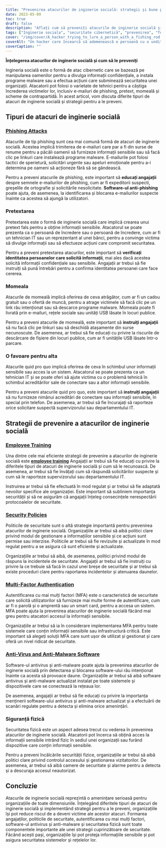 ```yaml
---
title: "Prevenirea atacurilor de inginerie socială: strategii și bune practici"
date: 2023-05-09
toc: true
draft: false
description: "Aflați cum să preveniți atacurile de inginerie socială și să protejați informațiile sensibile ale organizației dvs. prin instruirea angajaților, politici de securitate și multe altele."
tags: ["Inginerie sociala", "securitate cibernetică", "prevenirea", "formarea angajatilor", "politici de securitate", "autentificare multifactor", "anti-virus", "siguranță fizică", "reglementările guvernamentale", "FISMA", "HIPAA", "protejarea datelor", "amenințări cibernetice", "securitatea retelei", "securitatea informatiei", "informatii sensibile", "criminalitatea cibernetică", "conformitate", "strategie de securitate cibernetică", "securitatea datelor"]
cover: "/img/cover/A_hacker_trying_to_lure_a_person_with_a_fishing_rod.png"
coverAlt: "Un hacker care încearcă să ademenească o persoană cu o undiță, în timp ce un scut și un lacăt simbolizează securitatea cibernetică."
coverCaption: ""
---
```


**Înțelegerea atacurilor de inginerie socială și cum să le preveniți**

Ingineria socială este o formă de atac cibernetic care se bazează pe manipularea oamenilor pentru a divulga informații confidențiale, a instala programe malware sau a efectua acțiuni care subminează securitatea unei organizații. Atacatorii pot folosi o varietate de tehnici pentru a câștiga încrederea victimelor lor, inclusiv e-mailuri de phishing, pretext, momeală și scheme de contrapartidă. În acest articol, vom discuta diferite tipuri de atacuri de inginerie socială și strategii pentru a le preveni.

## Tipuri de atacuri de inginerie socială

### [Phishing Attacks](https://simeononsecurity.ch/articles/how-to-identify-phishing/)

Atacurile de tip phishing sunt cea mai comună formă de atacuri de inginerie socială. Acestea implică trimiterea de e-mailuri care par a fi din surse de renume pentru a păcăli oamenii să furnizeze informații sensibile sau să facă clic pe linkuri care instalează programe malware. E-mailurile pot folosi tactici de sperietură, solicitări urgente sau apeluri emoționale pentru a-i determina pe oameni să acționeze fără să se gândească.

Pentru a preveni atacurile de phishing, este important să **educați angajații** despre semnele e-mailurilor de phishing, cum ar fi expeditorii suspecti, greșelile de ortografie și solicitările nesolicitate. **Software-ul anti-phishing** poate ajuta, de asemenea, la identificarea și blocarea e-mailurilor suspecte înainte ca acestea să ajungă la utilizatori.

### Pretextarea

Pretextarea este o formă de inginerie socială care implică crearea unui pretext fals pentru a obține informații sensibile. Atacatorul se poate prezenta ca o persoană de încredere sau o persoană de încredere, cum ar fi un tehnician IT sau un reprezentant al unei bănci, pentru a convinge victima să divulge informații sau să efectueze acțiuni care compromit securitatea.

Pentru a preveni pretextarea atacurilor, este important să **verificați identitatea persoanelor care solicită informații**, mai ales dacă acestea solicită informații confidențiale sau sensibile. Angajații ar trebui să fie instruiți să pună întrebări pentru a confirma identitatea persoanei care face cererea.

### Momeala

Atacurile de momeală implică oferirea de ceva atrăgător, cum ar fi un cadou gratuit sau o ofertă de muncă, pentru a atrage victimele să facă clic pe un link rău intenționat sau să descarce programe malware. Momeala poate fi livrată prin e-mailuri, rețele sociale sau unități USB lăsate în locuri publice.

Pentru a preveni atacurile de momeală, este important să **instruiți angajații** să nu facă clic pe linkuri sau să deschidă atașamente din surse necunoscute. De asemenea, ar trebui să fie educați cu privire la riscurile de descărcare de fișiere din locuri publice, cum ar fi unitățile USB lăsate într-o parcare.

### O favoare pentru alta

Atacurile quid pro quo implică oferirea de ceva în schimbul unor informații sensibile sau acces la un sistem. Atacatorul se poate prezenta ca un tehnician IT și se poate oferi să ajute victima cu o problemă tehnică în schimbul acreditărilor sale de conectare sau a altor informații sensibile.

Pentru a preveni atacurile quid pro quo, este important să **instruiți angajații** să nu furnizeze nimănui acreditări de conectare sau informații sensibile, în special prin telefon. De asemenea, ar trebui să fie încurajați să raporteze orice solicitare suspectă supervizorului sau departamentului IT.

## Strategii de prevenire a atacurilor de inginerie socială

### [Employee Training](https://simeononsecurity.ch/articles/how-to-build-and-manage-an-effective-cybersecurity-awareness-training-program/)

Una dintre cele mai eficiente strategii de prevenire a atacurilor de inginerie socială este [**employee training**](https://simeononsecurity.ch/articles/how-to-build-and-manage-an-effective-cybersecurity-awareness-training-program/) Angajații ar trebui să fie educați cu privire la diferitele tipuri de atacuri de inginerie socială și cum să le recunoască. De asemenea, ar trebui să fie învățați cum să răspundă solicitărilor suspecte și cum să le raporteze supervizorului sau departamentului IT.

Instruirea ar trebui să fie efectuată în mod regulat și ar trebui să fie adaptată nevoilor specifice ale organizației. Este important să subliniem importanța securității și să ne asigurăm că angajații înțeleg consecințele nerespectării protocoalelor de securitate.

### [Security Policies](https://simeononsecurity.ch/articles/how-to-secure-your-organization-against-insider-threats/)

Politicile de securitate sunt o altă strategie importantă pentru prevenirea atacurilor de inginerie socială. Organizațiile ar trebui să aibă politici clare privind modul de gestionare a informațiilor sensibile și ce acțiuni sunt permise sau interzise. Politicile ar trebui să fie revizuite și actualizate în mod regulat pentru a se asigura că sunt eficiente și actualizate.

Organizațiile ar trebui să aibă, de asemenea, politici privind modul de răspuns la incidentele de securitate. Angajații ar trebui să fie instruiți cu privire la ce trebuie să facă în cazul unei breșe de securitate și ar trebui să existe proceduri clare pentru raportarea incidentelor și atenuarea daunelor.

### [Multi-Factor Authentication](https://simeononsecurity.ch/articles/the-pros-and-cons-of-multi-factor-autentication/)

Autentificarea cu mai mulți factori (MFA) este o caracteristică de securitate care solicită utilizatorilor să furnizeze mai multe forme de autentificare, cum ar fi o parolă și o amprentă sau un smart card, pentru a accesa un sistem. MFA poate ajuta la prevenirea atacurilor de inginerie socială făcând mai greu pentru atacatori accesul la informații sensibile.

Organizațiile ar trebui să ia în considerare implementarea MFA pentru toate sistemele care conțin informații sensibile sau infrastructură critică. Este important să alegeți soluții MFA care sunt ușor de utilizat și gestionat și care oferă un nivel ridicat de securitate.

### [Anti-Virus and Anti-Malware Software](https://simeononsecurity.ch/recommendations/anti-virus)

Software-ul antivirus și anti-malware poate ajuta la prevenirea atacurilor de inginerie socială prin detectarea și blocarea software-ului rău intenționat înainte ca acesta să provoace daune. Organizațiile ar trebui să aibă software antivirus și anti-malware actualizat instalat pe toate sistemele și dispozitivele care se conectează la rețeaua lor.

De asemenea, angajații ar trebui să fie educați cu privire la importanța menținerii software-ului antivirus și anti-malware actualizat și a efectuării de scanări regulate pentru a detecta și elimina orice amenințări.

### Siguranță fizică

Securitatea fizică este un aspect adesea trecut cu vederea în prevenirea atacurilor de inginerie socială. Atacatorii pot încerca să obțină acces la informații sensibile intrând fizic în sediul unei organizații sau furând dispozitive care conțin informații sensibile.

Pentru a preveni încălcările securității fizice, organizațiile ar trebui să aibă politici clare privind controlul accesului și gestionarea vizitatorilor. De asemenea, ar trebui să aibă camere de securitate și alarme pentru a detecta și a descuraja accesul neautorizat.

## Concluzie

Atacurile de inginerie socială reprezintă o amenințare serioasă pentru organizațiile de toate dimensiunile. Înțelegând diferitele tipuri de atacuri de inginerie socială și implementând strategii pentru a le preveni, organizațiile își pot reduce riscul de a deveni victime ale acestor atacuri. Formarea angajaților, politicile de securitate, autentificarea cu mai mulți factori, software-ul antivirus și anti-malware și securitatea fizică sunt toate componentele importante ale unei strategii cuprinzătoare de securitate. Făcând acești pași, organizațiile își pot proteja informațiile sensibile și pot asigura securitatea sistemelor și rețelelor lor.
